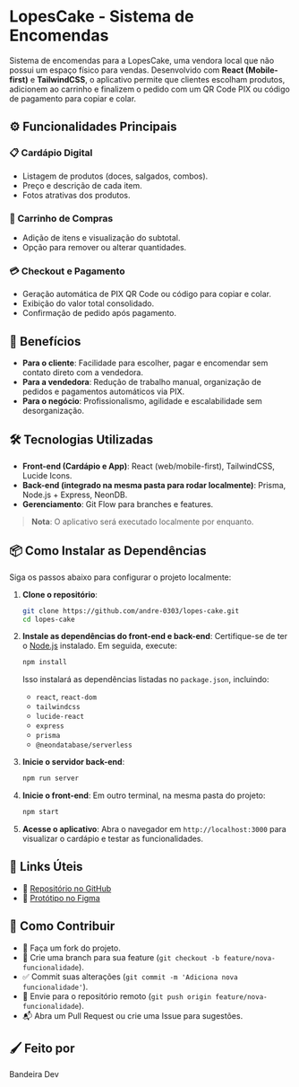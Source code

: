 # LopesCake - Sistema de Encomendas

Sistema de encomendas para a LopesCake, uma vendora local que não possui um espaço físico para vendas. Desenvolvido com **React (Mobile-first)** e **TailwindCSS**, o aplicativo permite que clientes escolham produtos, adicionem ao carrinho e finalizem o pedido com um QR Code PIX ou código de pagamento para copiar e colar.

## ⚙️ Funcionalidades Principais

### 📋 Cardápio Digital
- Listagem de produtos (doces, salgados, combos).
- Preço e descrição de cada item.
- Fotos atrativas dos produtos.

### 🛒 Carrinho de Compras
- Adição de itens e visualização do subtotal.
- Opção para remover ou alterar quantidades.

### 💳 Checkout e Pagamento
- Geração automática de PIX QR Code ou código para copiar e colar.
- Exibição do valor total consolidado.
- Confirmação de pedido após pagamento.

## 🚀 Benefícios
- **Para o cliente**: Facilidade para escolher, pagar e encomendar sem contato direto com a vendedora.
- **Para a vendedora**: Redução de trabalho manual, organização de pedidos e pagamentos automáticos via PIX.
- **Para o negócio**: Profissionalismo, agilidade e escalabilidade sem desorganização.

## 🛠️ Tecnologias Utilizadas
- **Front-end (Cardápio e App)**: React (web/mobile-first), TailwindCSS, Lucide Icons.
- **Back-end (integrado na mesma pasta para rodar localmente)**: Prisma, Node.js + Express, NeonDB.
- **Gerenciamento**: Git Flow para branches e features.

> **Nota**: O aplicativo será executado localmente por enquanto.

## 📦 Como Instalar as Dependências

Siga os passos abaixo para configurar o projeto localmente:

1. **Clone o repositório**:
   ```bash
   git clone https://github.com/andre-0303/lopes-cake.git
   cd lopes-cake
   ```

2. **Instale as dependências do front-end e back-end**:
   Certifique-se de ter o [Node.js](https://nodejs.org/) instalado. Em seguida, execute:
   ```bash
   npm install
   ```
   Isso instalará as dependências listadas no `package.json`, incluindo:
   - `react`, `react-dom`
   - `tailwindcss`
   - `lucide-react`
   - `express`
   - `prisma`
   - `@neondatabase/serverless`


3. **Inicie o servidor back-end**:
   ```bash
   npm run server
   ```

4. **Inicie o front-end**:
   Em outro terminal, na mesma pasta do projeto:
   ```bash
   npm start
   ```

5. **Acesse o aplicativo**:
   Abra o navegador em `http://localhost:3000` para visualizar o cardápio e testar as funcionalidades.

## 🔗 Links Úteis
- 📂 [Repositório no GitHub](https://github.com/andre-0303/lopes-cake)
- 🎨 [Protótipo no Figma](https://www.figma.com/design/OVgtawux6s08MjKC3p7ZZk/lopes-cake?node-id=1-2&t=qXUBIs7XyS3j8SJM-0)

## 🤝 Como Contribuir
- 🍴 Faça um fork do projeto.
- 🌿 Crie uma branch para sua feature (`git checkout -b feature/nova-funcionalidade`).
- ✅ Commit suas alterações (`git commit -m 'Adiciona nova funcionalidade'`).
- 🚀 Envie para o repositório remoto (`git push origin feature/nova-funcionalidade`).
- 📬 Abra um Pull Request ou crie uma Issue para sugestões.

## 🖌️ Feito por
Bandeira Dev